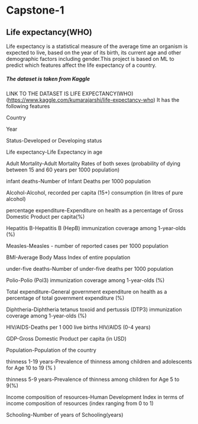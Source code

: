 # Capstone-1
## Life expectancy(WHO)
Life expectancy is a statistical measure of the average time an organism is expected to live, based on the year of its birth, its current age and other demographic factors including gender.This project is based on ML to predict which features affect the life expectancy of a country.
##### The dataset is taken from Kaggle
LINK TO THE DATASET IS 
LIFE EXPECTANCY(WHO)(https://www.kaggle.com/kumarajarshi/life-expectancy-who)
It has the following features

Country

Year

Status-Developed or Developing status

Life expectancy-Life Expectancy in age

Adult Mortality-Adult Mortality Rates of both sexes (probability of dying between 15 and 60 years per 1000 population)

infant deaths-Number of Infant Deaths per 1000 population

Alcohol-Alcohol, recorded per capita (15+) consumption (in litres of pure alcohol)

percentage expenditure-Expenditure on health as a percentage of Gross Domestic Product per capita(%)

Hepatitis B-Hepatitis B (HepB) immunization coverage among 1-year-olds (%)

Measles-Measles - number of reported cases per 1000 population

BMI-Average Body Mass Index of entire population

under-five deaths-Number of under-five deaths per 1000 population

Polio-Polio (Pol3) immunization coverage among 1-year-olds (%)

Total expenditure-General government expenditure on health as a percentage of total government expenditure (%)

Diphtheria-Diphtheria tetanus toxoid and pertussis (DTP3) immunization coverage among 1-year-olds (%)

HIV/AIDS-Deaths per 1 000 live births HIV/AIDS (0-4 years)

GDP-Gross Domestic Product per capita (in USD)

Population-Population of the country

thinness 1-19 years-Prevalence of thinness among children and adolescents for Age 10 to 19 (% )

thinness 5-9 years-Prevalence of thinness among children for Age 5 to 9(%)

Income composition of resources-Human Development Index in terms of income composition of resources (index ranging from 0 to 1)

Schooling-Number of years of Schooling(years)

